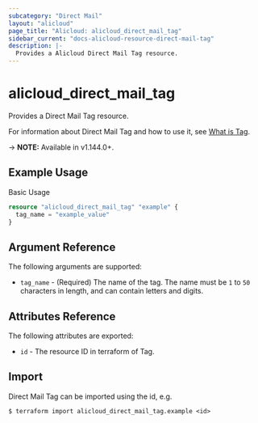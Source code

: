 ```yaml
---
subcategory: "Direct Mail"
layout: "alicloud"
page_title: "Alicloud: alicloud_direct_mail_tag"
sidebar_current: "docs-alicloud-resource-direct-mail-tag"
description: |-
  Provides a Alicloud Direct Mail Tag resource.
---
```


# alicloud\_direct\_mail\_tag

Provides a Direct Mail Tag resource.

For information about Direct Mail Tag and how to use it, see [What is Tag](https://www.alibabacloud.com/help/zh/doc-detail/119007.htm).

-> **NOTE:** Available in v1.144.0+.

## Example Usage

Basic Usage

```terraform
resource "alicloud_direct_mail_tag" "example" {
  tag_name = "example_value"
}

```

## Argument Reference

The following arguments are supported:

* `tag_name` - (Required) The name of the tag. The name must be `1` to `50` characters in length, and can contain letters and digits.

## Attributes Reference

The following attributes are exported:

* `id` - The resource ID in terraform of Tag.

## Import

Direct Mail Tag can be imported using the id, e.g.

```shell
$ terraform import alicloud_direct_mail_tag.example <id>
```